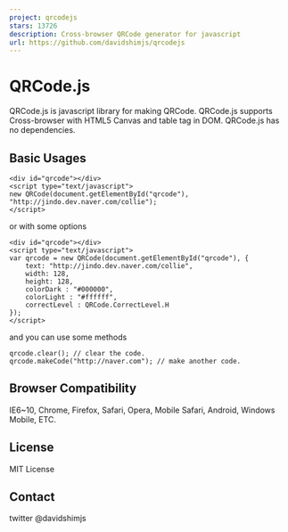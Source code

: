 ```yaml
---
project: qrcodejs
stars: 13726
description: Cross-browser QRCode generator for javascript
url: https://github.com/davidshimjs/qrcodejs
---
```


QRCode.js
=========

QRCode.js is javascript library for making QRCode. QRCode.js supports Cross-browser with HTML5 Canvas and table tag in DOM. QRCode.js has no dependencies.

Basic Usages
------------

```
<div id="qrcode"></div>
<script type="text/javascript">
new QRCode(document.getElementById("qrcode"), "http://jindo.dev.naver.com/collie");
</script>
```

or with some options

```
<div id="qrcode"></div>
<script type="text/javascript">
var qrcode = new QRCode(document.getElementById("qrcode"), {
	text: "http://jindo.dev.naver.com/collie",
	width: 128,
	height: 128,
	colorDark : "#000000",
	colorLight : "#ffffff",
	correctLevel : QRCode.CorrectLevel.H
});
</script>
```

and you can use some methods

```
qrcode.clear(); // clear the code.
qrcode.makeCode("http://naver.com"); // make another code.
```

Browser Compatibility
---------------------

IE6~10, Chrome, Firefox, Safari, Opera, Mobile Safari, Android, Windows Mobile, ETC.

License
-------

MIT License

Contact
-------

twitter @davidshimjs
